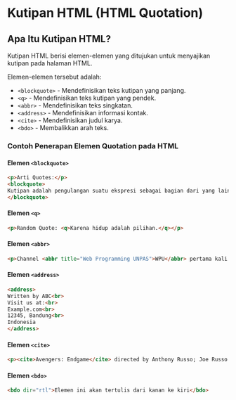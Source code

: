 # Kutipan HTML (HTML Quotation)

## Apa Itu Kutipan HTML?

Kutipan HTML berisi elemen-elemen yang ditujukan untuk menyajikan kutipan pada halaman HTML.

Elemen-elemen tersebut adalah:

- `<blockquote>` - Mendefinisikan teks kutipan yang panjang.
- `<q>` - Mendefinisikan teks kutipan yang pendek.
- `<abbr>` - Mendefinisikan teks singkatan.
- `<address>` - Mendefinisikan informasi kontak.
- `<cite>` - Mendefinisikan judul karya.
- `<bdo>` - Membalikkan arah teks.

### Contoh Penerapan Elemen Quotation pada HTML

#### Elemen `<blockquote>`

```html
<p>Arti Quotes:</p>
<blockquote>
Kutipan adalah pengulangan suatu ekspresi sebagai bagian dari yang lain, terutama ketika ekspresi yang dikutip itu terkenal atau secara tersurat dihubungkan dengan kutipan ke sumber aslinya, dan ditandai oleh tanda kutip.
</blockquote>
```

#### Elemen `<q>`

```html
<p>Random Quote: <q>Karena hidup adalah pilihan.</q></p>
```

#### Elemen `<abbr>`

```html
<p>Channel <abbr title="Web Programming UNPAS">WPU</abbr> pertama kali merilis video pada 29 Januari 2015</p>
```

#### Elemen `<address>`

```html
<address>
Written by ABC<br>
Visit us at:<br>
Example.com<br>
12345, Bandung<br>
Indonesia
</address>
```

#### Elemen `<cite>`

```html
<p><cite>Avengers: Endgame</cite> directed by Anthony Russo; Joe Russo. Release in 2019.</p>
```

#### Elemen `<bdo>`

```html
<bdo dir="rtl">Elemen ini akan tertulis dari kanan ke kiri</bdo>
```
